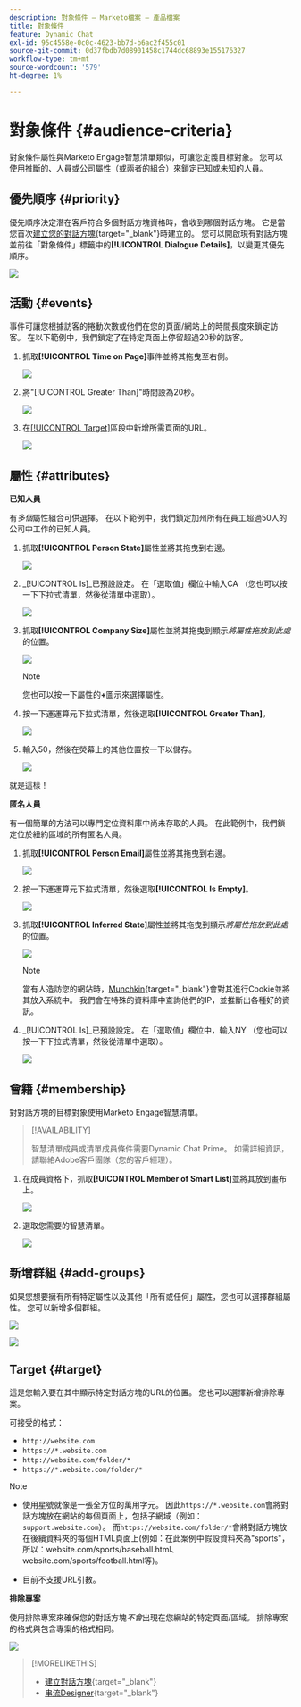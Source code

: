 ```yaml
---
description: 對象條件 — Marketo檔案 — 產品檔案
title: 對象條件
feature: Dynamic Chat
exl-id: 95c4558e-0c0c-4623-bb7d-b6ac2f455c01
source-git-commit: 0d37fbdb7d08901458c1744dc68893e155176327
workflow-type: tm+mt
source-wordcount: '579'
ht-degree: 1%

---
```


# 對象條件 {#audience-criteria}

對象條件屬性與Marketo Engage智慧清單類似，可讓您定義目標對象。 您可以使用推斷的、人員或公司屬性（或兩者的組合）來鎖定已知或未知的人員。

## 優先順序 {#priority}

優先順序決定潛在客戶符合多個對話方塊資格時，會收到哪個對話方塊。 它是當您首次[建立您的對話方塊](/help/marketo/product-docs/demand-generation/dynamic-chat/automated-chat/create-a-dialogue.md){target="_blank"}時建立的。 您可以開啟現有對話方塊並前往「對象條件」標籤中的&#x200B;**[!UICONTROL Dialogue Details]**，以變更其優先順序。

![](assets/audience-criteria-1.png)

## 活動 {#events}

事件可讓您根據訪客的捲動次數或他們在您的頁面/網站上的時間長度來鎖定訪客。 在以下範例中，我們鎖定了在特定頁面上停留超過20秒的訪客。

1. 抓取&#x200B;**[!UICONTROL Time on Page]**&#x200B;事件並將其拖曳至右側。

   ![](assets/audience-criteria-3.png)

1. 將&quot;[!UICONTROL Greater Than]&quot;時間設為20秒。

   ![](assets/audience-criteria-4.png)

1. 在[[!UICONTROL Target]](#target)區段中新增所需頁面的URL。

   ![](assets/audience-criteria-5.png)

## 屬性 {#attributes}

**已知人員**

有&#x200B;_多個_&#x200B;屬性組合可供選擇。 在以下範例中，我們鎖定加州所有在員工超過50人的公司中工作的已知人員。

1. 抓取&#x200B;**[!UICONTROL Person State]**&#x200B;屬性並將其拖曳到右邊。

   ![](assets/audience-criteria-7.png)

1. _[!UICONTROL Is]_已預設設定。 在「選取值」欄位中輸入CA （您也可以按一下下拉式清單，然後從清單中選取）。

   ![](assets/audience-criteria-8.png)

1. 抓取&#x200B;**[!UICONTROL Company Size]**&#x200B;屬性並將其拖曳到顯示&#x200B;_將屬性拖放到此處_&#x200B;的位置。

   ![](assets/audience-criteria-9.png)

   >[!NOTE]
   >
   >您也可以按一下屬性的&#x200B;**+**&#x200B;圖示來選擇屬性。

1. 按一下運運算元下拉式清單，然後選取&#x200B;**[!UICONTROL Greater Than]**。

   ![](assets/audience-criteria-10.png)

1. 輸入50，然後在熒幕上的其他位置按一下以儲存。

   ![](assets/audience-criteria-11.png)

就是這樣！

**匿名人員**

有一個簡單的方法可以專門定位資料庫中尚未存取的人員。 在此範例中，我們鎖定位於紐約區域的所有匿名人員。

1. 抓取&#x200B;**[!UICONTROL Person Email]**&#x200B;屬性並將其拖曳到右邊。

   ![](assets/audience-criteria-12.png)

1. 按一下運運算元下拉式清單，然後選取&#x200B;**[!UICONTROL Is Empty]**。

   ![](assets/audience-criteria-13.png)

1. 抓取&#x200B;**[!UICONTROL Inferred State]**&#x200B;屬性並將其拖曳到顯示&#x200B;_將屬性拖放到此處_&#x200B;的位置。

   ![](assets/audience-criteria-14.png)

   >[!NOTE]
   >
   >當有人造訪您的網站時，[Munchkin](/help/marketo/product-docs/administration/additional-integrations/add-munchkin-tracking-code-to-your-website.md){target="_blank"}會對其進行Cookie並將其放入系統中。 我們會在特殊的資料庫中查詢他們的IP，並推斷出各種好的資訊。

1. _[!UICONTROL Is]_已預設設定。 在「選取值」欄位中，輸入NY （您也可以按一下下拉式清單，然後從清單中選取）。

   ![](assets/audience-criteria-15.png)

## 會籍 {#membership}

對對話方塊的目標對象使用Marketo Engage智慧清單。

>[!AVAILABILITY]
>
>智慧清單成員或清單成員條件需要Dynamic Chat Prime。 如需詳細資訊，請聯絡Adobe客戶團隊（您的客戶經理）。

1. 在成員資格下，抓取&#x200B;**[!UICONTROL Member of Smart List]**&#x200B;並將其放到畫布上。

   ![](assets/audience-criteria-15a.png)

1. 選取您需要的智慧清單。

   ![](assets/audience-criteria-15b.png)

## 新增群組 {#add-groups}

如果您想要擁有所有特定屬性以及其他「所有或任何」屬性，您也可以選擇群組屬性。 您可以新增多個群組。

![](assets/audience-criteria-16.png)

![](assets/audience-criteria-17.png)

## Target {#target}

這是您輸入要在其中顯示特定對話方塊的URL的位置。 您也可以選擇新增排除專案。

可接受的格式：

* `http://website.com`
* `https://*.website.com`
* `http://website.com/folder/*`
* `https://*.website.com/folder/*`

>[!NOTE]
>
>* 使用星號就像是一張全方位的萬用字元。 因此`https://*.website.com`會將對話方塊放在網站的每個頁面上，包括子網域（例如： `support.website.com`）。 而`https://website.com/folder/*`會將對話方塊放在後續資料夾的每個HTML頁面上(例如：在此案例中假設資料夾為&quot;sports&quot;，所以：website.com/sports/baseball.html、website.com/sports/football.html等)。
>
>* 目前不支援URL引數。

**排除專案**

使用排除專案來確保您的對話方塊&#x200B;_不會_&#x200B;出現在您網站的特定頁面/區域。 排除專案的格式與包含專案的格式相同。

![](assets/audience-criteria-18.png)

>[!MORELIKETHIS]
>
>* [建立對話方塊](/help/marketo/product-docs/demand-generation/dynamic-chat/automated-chat/create-a-dialogue.md){target="_blank"}
>* [串流Designer](/help/marketo/product-docs/demand-generation/dynamic-chat/automated-chat/stream-designer.md){target="_blank"}
